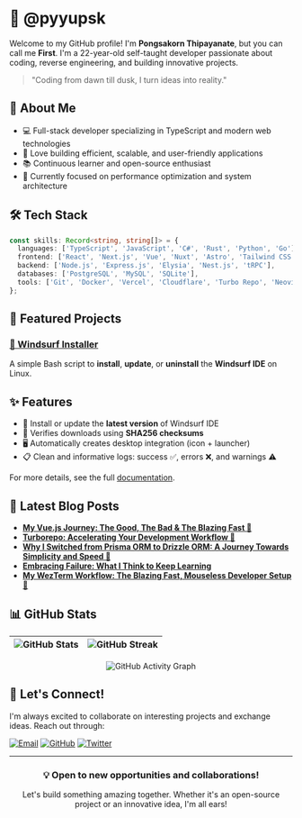 # 🚀 @pyyupsk

Welcome to my GitHub profile! I'm **Pongsakorn Thipayanate**, but you can call
me **First**. I'm a 22-year-old self-taught developer passionate about coding,
reverse engineering, and building innovative projects.

> "Coding from dawn till dusk, I turn ideas into reality."

## 🎯 About Me

- 💻 Full-stack developer specializing in TypeScript and modern web technologies
- 🔧 Love building efficient, scalable, and user-friendly applications
- 📚 Continuous learner and open-source enthusiast
- 🌱 Currently focused on performance optimization and system architecture

## 🛠️ Tech Stack

```typescript
const skills: Record<string, string[]> = {
  languages: ['TypeScript', 'JavaScript', 'C#', 'Rust', 'Python', 'Go'],
  frontend: ['React', 'Next.js', 'Vue', 'Nuxt', 'Astro', 'Tailwind CSS'],
  backend: ['Node.js', 'Express.js', 'Elysia', 'Nest.js', 'tRPC'],
  databases: ['PostgreSQL', 'MySQL', 'SQLite'],
  tools: ['Git', 'Docker', 'Vercel', 'Cloudflare', 'Turbo Repo', 'Neovim'],
};
```

## 🌟 Featured Projects

### [🌊 Windsurf Installer](https://github.com/pyyupsk/windsurf-installer)

A simple Bash script to **install**, **update**, or **uninstall** the **Windsurf
IDE** on Linux.

## ✨ Features

- 🚀 Install or update the **latest version** of Windsurf IDE
- 🔐 Verifies downloads using **SHA256 checksums**
- 🖥️ Automatically creates desktop integration (icon + launcher)
- 📋 Clean and informative logs: success ✅, errors ❌, and warnings ⚠️

For more details, see the full
[documentation](https://github.com/pyyupsk/windsurf-installer).

## 📝 Latest Blog Posts

<!-- START_TEMPLATE -->

- **[My Vue.js Journey: The Good, The Bad & The Blazing Fast 🚀](https://pyyupsk.vercel.app/post/e4aefc4c-e392-4c51-ac4f-98c13bbed464)**
- **[Turborepo: Accelerating Your Development Workflow 🚀](https://pyyupsk.vercel.app/post/0dc1d17e-5b62-49bb-9c4c-a2804a578f5e)**
- **[Why I Switched from Prisma ORM to Drizzle ORM: A Journey Towards Simplicity and Speed 🚀](https://pyyupsk.vercel.app/post/1d1ce593-b5af-4a34-8952-2db81614035f)**
- **[Embracing Failure: What I Think to Keep Learning](https://pyyupsk.vercel.app/post/4d90a9c1-85f9-4818-a383-f89df4bc6820)**
- **[My WezTerm Workflow: The Blazing Fast, Mouseless Developer Setup 🚀](https://pyyupsk.vercel.app/post/b677f359-f99b-4e23-8784-d733fe5a7154)**
<!-- END_TEMPLATE -->

## 📊 GitHub Stats

<div align="center">
  
| ![GitHub Stats](https://github-readme-stats.vercel.app/api?username=pyyupsk&show_icons=true&hide_border=true&bg_color=1e1e2e&text_color=cdd6f4&icon_color=cba6f7&title_color=94e2d5) | ![GitHub Streak](https://streak-stats.demolab.com?user=pyyupsk&theme=catppuccin-mocha&hide_border=true) |
| ------------------------------------------------------------------------------------------------------------------------------------------------------------------------------------ | ------------------------------------------------------------------------------------------------------- |

![GitHub Activity Graph](https://github-readme-activity-graph.vercel.app/graph?username=pyyupsk&bg_color=1e1e2e&color=cdd6f4&line=cba6f7&point=94e2d5&area=true&hide_border=true)

</div>

## 🤝 Let's Connect!

I'm always excited to collaborate on interesting projects and exchange ideas.
Reach out through:

[![Email](https://img.shields.io/badge/Email-pyyupsk%40proton.me-blue?style=flat-square&logo=protonmail)](mailto:contact@fasu.dev)
[![GitHub](https://img.shields.io/badge/GitHub-pyyupsk-black?style=flat-square&logo=github)](https://github.com/pyyupsk)
[![Twitter](https://img.shields.io/badge/Twitter-@pyyupsk__-blue?style=flat-square&logo=twitter)](https://x.com/pyyupsk_)

---

<div align="center">
  
### 💡 Open to new opportunities and collaborations!
Let's build something amazing together. Whether it's an open-source project or an innovative idea, I'm all ears!

</div>
